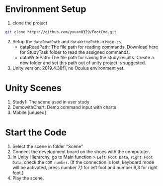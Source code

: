 # Environment Setup
1. clone the project
  ``` bash
  git clone https://github.com/yxuan0329/FootCmd.git 
   ```
2. Setup the ``dataReadPath`` and ``dataWritePath`` in ``Main.cs``.
   - dataReadPath: The file path for reading commands. Download [here](https://drive.google.com/drive/folders/1jBCh_X1F9hX-Ctk3Iw5H8MWdTzm-BB0-?usp=sharing) for StudyTask folder to read the assigned commands.
   - dataWritePath: The file path for saving the study results. Create a new folder and set this path out of unity project is suggested.
3. Unity version: 2019.4.38f1, no Oculus environment yet.

# Unity Scenes
1. Study1: The scene used in user study
2. DemowithChart: Demo command input with charts
3. Mobile [unused]

# Start the Code
1. Select the scene in folder "Scene"
2. Connect the development board on the shoes with the compututer.
3. In Unity Hierarchy, go to Main function > ``Left Foot Data``, ``right Foot Data``, check the ``COM number``.
   (If the connection is lost, keyboard mode will be activated, press number 7,1 for left foot and number 9,3 for right foot.)
5. Play the scene.

   
